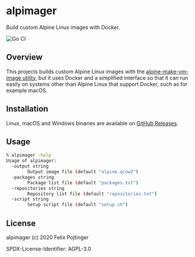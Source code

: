 # alpimager

Build custom Alpine Linux images with Docker.

![Go CI](https://github.com/pojntfx/alpimager/workflows/Go%20CI/badge.svg)

## Overview

This projects builds custom Alpine Linux images with the [alpine-make-vm-image utility](https://github.com/alpinelinux/alpine-make-vm-image), but it uses Docker and a simplified interface so that it can run easily on systems other than Alpine Linux that support Docker, such as for example macOS.

## Installation

Linux, macOS and Windows binaries are available on [GitHub Releases](https://github.com/pojntfx/alpimager/releases).

## Usage

```bash
% alpimager -help
Usage of alpimager:
  -output string
        Output image file (default "alpine.qcow2")
  -packages string
        Package list file (default "packages.txt")
  -repositories string
        Repository list file (default "repositories.txt")
  -script string
        Setup script file (default "setup.sh")
```

## License

alpimager (c) 2020 Felix Pojtinger

SPDX-License-Identifier: AGPL-3.0
